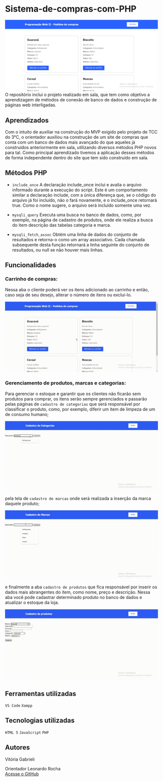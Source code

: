 # Sistema-de-compras-com-PHP

![png](imgs/telaIndex.png) 
O repositório inclui o projeto realizado em sala, que tem como objetivo a aprendizagem de métodos de conexão de banco de dados e construção de páginas web interligadas. 

## Aprendizados

Com o intuito de auxiliar na construção do MVP exigido pelo projeto de TCC do 3°C, o orientador auxiliou na construção de um site de compras que conta com um banco de dados mais avançado do que aqueles já construídos anteriormente em sala, utilizando diversos métodos PHP novos para tal. Como principal aprendizado tivemos a aplicação desses métodos de forma independente dentro do site que tem sido construído em sala.

## Métodos PHP

* `include_once` A declaração include_once inclui e avalia o arquivo informado durante a execução do script. Este é um comportamento similar a declaração include, com a única diferença que, se o código do arquivo já foi incluído, não o fará novamente, e o include_once retornará true. Como o nome sugere, o arquivo será incluído somente uma vez.

* `mysqli_query` Executa uma busca no banco de dados, como, por exemplo, na página de cadastro de produtos, onde ele realiza a busca do item descrição das tabelas categoria e marca.

* `mysqli_fetch_assoc` Obtém uma linha de dados do conjunto de resultados e retorna-o como um array associativo. Cada chamada subsequente desta função retornará a linha seguinte do conjunto de resultados, ou null se não houver mais linhas.

## Funcionalidades

### Carrinho de compras:

Nessa aba o cliente poderá ver os itens adicionado ao carrinho e então, caso seja de seu desejo, alterar o número de itens ou excluí-lo.

![gif](imgs/carrinho_1.gif) 

### Gerenciamento de produtos, marcas e categorias:

Para gerenciar o estoque e garantir que os clientes não ficarão sem produtos para comprar,  os itens serão sempre gerenciados e passarão pelas páginas de `cadastro de categorias` que será responsável por classificar o produto, como, por exemplo, diferir um item de limpeza de um de consumo humano; 

![gif](imgs/cadCategoria.gif) 

pela tela de `cadastro de marcas` onde será realizada a inserção da marca daquele produto;

![gif](imgs/cadMarca.gif) 

e finalmente a aba `cadastro de produtos` que fica responsável por inserir os dados mais abrangentes do item, como nome, preço e descrição. Nessa aba você pode cadastrar determinado produto no banco de dados e atualizar o estoque da loja.

![gif](imgs/cadProd.gif) 

## Ferramentas utilizadas

`VS Code`
`Xampp`

## Tecnologias utilizadas

`HTML 5`
`JavaScript`
`PHP`

## Autores

Vitória Gabrieli

Orientador Leonardo Rocha  
[Acesse o GitHub](https://github.com/LeonardoRochaMarista)



